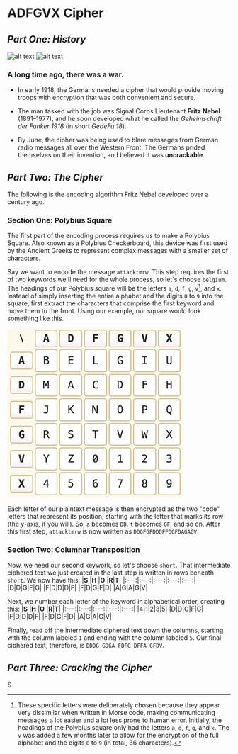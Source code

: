# ADFGVX Cipher
## _Part One: History_
![alt text](http://idata.over-blog.com/2/21/11/03/Nebel.jpg "Fritz Nebel, The Creator")
![alt text](https://static-images.lpnt.fr/cd-cw1618/images/2016/12/20/6475173lpw-6475235-article-jpg_3972919_660x287.jpg "Georges Painvin, The Destroyer")

### A long time ago, there was a war.  


+ In early 1918, the Germans needed a cipher that would provide moving troops with encryption that was both convenient and secure.  

+ The man tasked with the job was Signal Corps Lieutenant **Fritz Nebel** (1891–1977), and he soon developed what he called the _Geheimschrift der Funker 1918_ (in short _GedeFu 18_).  

+ By June, the cipher was being used to blare messages from German radio messages all over the Western Front. The Germans prided themselves on their invention, and believed it was **uncrackable**.  

## _Part Two: The Cipher_

The following is the encoding algorithm Fritz Nebel developed over a century ago.
### Section One: Polybius Square
The first part of the encoding process requires us to make a Polybius Square. Also known as a Polybius Checkerboard, this device was first used by the Ancient Greeks to represent complex messages with a smaller set of characters.  

Say we want to encode the message `attacktmrw`. This step requires the first of two keywords we'll need for the whole process, so let's choose `belgium`. The headings of our Polybius square will be the letters `a`, `d`, `f`, `g`, `v`[^1], and `x`. Instead of simply inserting the entire alphabet and the digits `0` to `9` into the square, first extract the characters that comprise the first keyword and move them to the front. Using our example, our square would look something like this.   

![alt text](https://raw.githubusercontent.com/Stuycs-K/final-project-10-d-angelo-vincent-jha-lana/presentation_encode/data/square.png "square")

Each letter of our plaintext message is then encrypted as the two "code" letters that represent its position, starting with the letter that marks its row (the y-axis, if you will). So, `a` becomes `DD`. `t` becomes `GF`, and so on. After this first step, `attacktmrw` is now written as `DDGFGFDDDFFDGFDAGAGV`.  

### Section Two: Columnar Transposition

Now, we need our second keywork, so let's choose `short`. That intermediate ciphered text we just created in the last step is written in rows beneath `short`. We now have this:
|**S**    |**H**    |**O**    |**R**|**T**|
|:---:|:---:|:---:|:---:|:---:|
|D|D|G|F|G|
|F|D|D|D|F|
|F|D|G|F|D|
|A|G|A|G|V|

Next, we number each letter of the keyword in alphabetical order, creating this:
|**S**    |**H**    |**O**    |**R**|**T**|
|:---:|:---:|:---:|:---:|:---:|
|4|1|2|3|5|
|D|D|G|F|G|
|F|D|D|D|F|
|F|D|G|F|D|
|A|G|A|G|V|

Finally, read off the intermediate ciphered text down the columns, starting with the column labeled `1` and ending with the column labeled `5`. Our final ciphered text, therefore, is `DDDG GDGA FDFG DFFA GFDV`.

[^1]: These specific letters were deliberately chosen because they appear very dissimilar when written in Morse code, making communicating messages a lot easier and a lot less prone to human error. Initially, the headings of the Polybius square only had the letters `a`, `d`, `f`, `g`, and `x`. The `v` was added a few months later to allow for the encryption of the full alphabet and the digits `0` to `9` (in total, 36 characters).

## _Part Three: Cracking the Cipher_

S